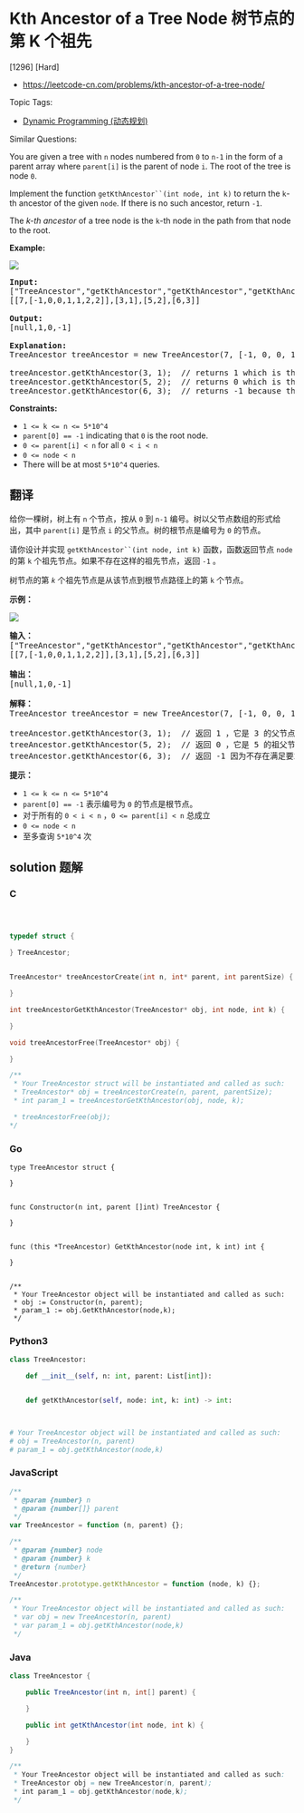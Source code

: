 # Kth Ancestor of a Tree Node 树节点的第 K 个祖先

[1296] [Hard]

- https://leetcode-cn.com/problems/kth-ancestor-of-a-tree-node/

Topic Tags:

- [Dynamic Programming (动态规划)](https://leetcode-cn.com/tag/dynamic-programming/)

Similar Questions:

You are given a tree with `n` nodes numbered from `0` to `n-1` in the form of a parent array where `parent[i]` is the parent of node `i`. The root of the tree is node `0`.

Implement the function ` getKthAncestor``(int node, int k) ` to return the `k`\-th ancestor of the given `node`. If there is no such ancestor, return `-1`.

The *k-th* *ancestor* of a tree node is the `k`\-th node in the path from that node to the root.

**Example:**

**![](https://assets.leetcode.com/uploads/2019/08/28/1528_ex1.png)**

<pre><b>Input:</b>
["TreeAncestor","getKthAncestor","getKthAncestor","getKthAncestor"]
[[7,[-1,0,0,1,1,2,2]],[3,1],[5,2],[6,3]]

<b>Output:</b>
[null,1,0,-1]

<b>Explanation:</b>
TreeAncestor treeAncestor = new TreeAncestor(7, [-1, 0, 0, 1, 1, 2, 2]);

treeAncestor.getKthAncestor(3, 1);  // returns 1 which is the parent of 3
treeAncestor.getKthAncestor(5, 2);  // returns 0 which is the grandparent of 5
treeAncestor.getKthAncestor(6, 3);  // returns -1 because there is no such ancestor
</pre>

**Constraints:**

- `1 <= k <= n <= 5*10^4`
- `parent[0] == -1` indicating that `0` is the root node.
- `0 <= parent[i] < n` for all `0 < i < n`
- `0 <= node < n`
- There will be at most `5*10^4` queries.

## 翻译

给你一棵树，树上有 `n` 个节点，按从 `0` 到 `n-1` 编号。树以父节点数组的形式给出，其中 `parent[i]` 是节点 `i` 的父节点。树的根节点是编号为 `0` 的节点。

请你设计并实现 ` getKthAncestor``(int node, int k) ` 函数，函数返回节点 `node` 的第 `k` 个祖先节点。如果不存在这样的祖先节点，返回 `-1` 。

树节点的第 _`k`_ 个祖先节点是从该节点到根节点路径上的第 `k` 个节点。

**示例：**

**![](https://assets.leetcode-cn.com/aliyun-lc-upload/uploads/2020/06/14/1528_ex1.png)**

<pre><strong>输入：</strong>
["TreeAncestor","getKthAncestor","getKthAncestor","getKthAncestor"]
[[7,[-1,0,0,1,1,2,2]],[3,1],[5,2],[6,3]]

<strong>输出：</strong>
[null,1,0,-1]

<strong>解释：</strong>
TreeAncestor treeAncestor = new TreeAncestor(7, [-1, 0, 0, 1, 1, 2, 2]);

treeAncestor.getKthAncestor(3, 1);  // 返回 1 ，它是 3 的父节点
treeAncestor.getKthAncestor(5, 2);  // 返回 0 ，它是 5 的祖父节点
treeAncestor.getKthAncestor(6, 3);  // 返回 -1 因为不存在满足要求的祖先节点
</pre>

**提示：**

- `1 <= k <= n <= 5*10^4`
- `parent[0] == -1` 表示编号为 `0` 的节点是根节点。
- 对于所有的 `0 < i < n` ，`0 <= parent[i] < n` 总成立
- `0 <= node < n`
- 至多查询 `5*10^4` 次

## solution 题解

### C

```c



typedef struct {

} TreeAncestor;


TreeAncestor* treeAncestorCreate(int n, int* parent, int parentSize) {

}

int treeAncestorGetKthAncestor(TreeAncestor* obj, int node, int k) {

}

void treeAncestorFree(TreeAncestor* obj) {

}

/**
 * Your TreeAncestor struct will be instantiated and called as such:
 * TreeAncestor* obj = treeAncestorCreate(n, parent, parentSize);
 * int param_1 = treeAncestorGetKthAncestor(obj, node, k);

 * treeAncestorFree(obj);
*/
```

### Go

```golang
type TreeAncestor struct {

}


func Constructor(n int, parent []int) TreeAncestor {

}


func (this *TreeAncestor) GetKthAncestor(node int, k int) int {

}


/**
 * Your TreeAncestor object will be instantiated and called as such:
 * obj := Constructor(n, parent);
 * param_1 := obj.GetKthAncestor(node,k);
 */
```

### Python3

```python
class TreeAncestor:

    def __init__(self, n: int, parent: List[int]):


    def getKthAncestor(self, node: int, k: int) -> int:



# Your TreeAncestor object will be instantiated and called as such:
# obj = TreeAncestor(n, parent)
# param_1 = obj.getKthAncestor(node,k)
```

### JavaScript

```javascript
/**
 * @param {number} n
 * @param {number[]} parent
 */
var TreeAncestor = function (n, parent) {};

/**
 * @param {number} node
 * @param {number} k
 * @return {number}
 */
TreeAncestor.prototype.getKthAncestor = function (node, k) {};

/**
 * Your TreeAncestor object will be instantiated and called as such:
 * var obj = new TreeAncestor(n, parent)
 * var param_1 = obj.getKthAncestor(node,k)
 */
```

### Java

```java
class TreeAncestor {

    public TreeAncestor(int n, int[] parent) {

    }

    public int getKthAncestor(int node, int k) {

    }
}

/**
 * Your TreeAncestor object will be instantiated and called as such:
 * TreeAncestor obj = new TreeAncestor(n, parent);
 * int param_1 = obj.getKthAncestor(node,k);
 */
```

